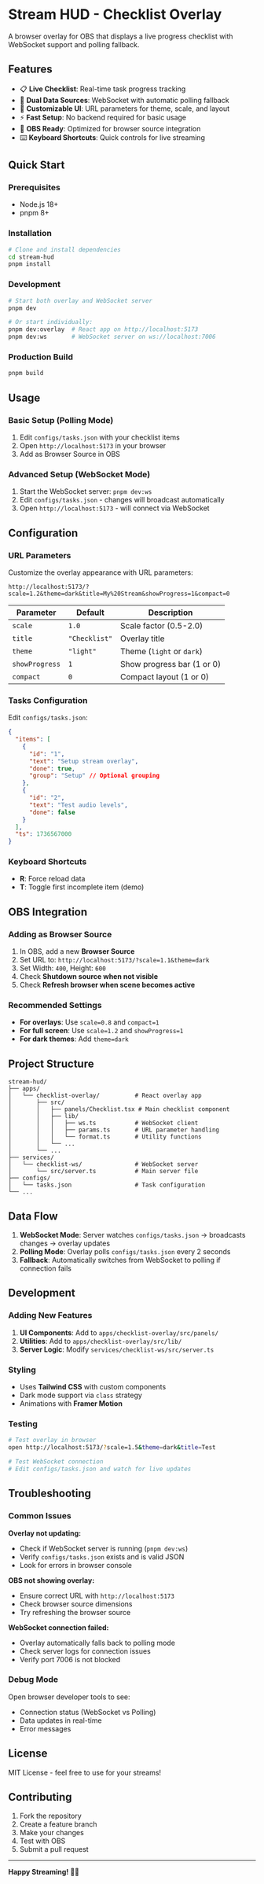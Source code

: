 # Stream HUD - Checklist Overlay

A browser overlay for OBS that displays a live progress checklist with WebSocket support and polling fallback.

## Features

- 📋 **Live Checklist**: Real-time task progress tracking
- 🔄 **Dual Data Sources**: WebSocket with automatic polling fallback
- 🎨 **Customizable UI**: URL parameters for theme, scale, and layout
- ⚡ **Fast Setup**: No backend required for basic usage
- 🎥 **OBS Ready**: Optimized for browser source integration
- ⌨️ **Keyboard Shortcuts**: Quick controls for live streaming

## Quick Start

### Prerequisites

- Node.js 18+
- pnpm 8+

### Installation

```bash
# Clone and install dependencies
cd stream-hud
pnpm install
```

### Development

```bash
# Start both overlay and WebSocket server
pnpm dev

# Or start individually:
pnpm dev:overlay  # React app on http://localhost:5173
pnpm dev:ws       # WebSocket server on ws://localhost:7006
```

### Production Build

```bash
pnpm build
```

## Usage

### Basic Setup (Polling Mode)

1. Edit `configs/tasks.json` with your checklist items
2. Open `http://localhost:5173` in your browser
3. Add as Browser Source in OBS

### Advanced Setup (WebSocket Mode)

1. Start the WebSocket server: `pnpm dev:ws`
2. Edit `configs/tasks.json` - changes will broadcast automatically
3. Open `http://localhost:5173` - will connect via WebSocket

## Configuration

### URL Parameters

Customize the overlay appearance with URL parameters:

```
http://localhost:5173/?scale=1.2&theme=dark&title=My%20Stream&showProgress=1&compact=0
```

| Parameter | Default | Description |
|-----------|---------|-------------|
| `scale` | `1.0` | Scale factor (0.5-2.0) |
| `title` | `"Checklist"` | Overlay title |
| `theme` | `"light"` | Theme (`light` or `dark`) |
| `showProgress` | `1` | Show progress bar (1 or 0) |
| `compact` | `0` | Compact layout (1 or 0) |

### Tasks Configuration

Edit `configs/tasks.json`:

```json
{
  "items": [
    {
      "id": "1",
      "text": "Setup stream overlay",
      "done": true,
      "group": "Setup" // Optional grouping
    },
    {
      "id": "2",
      "text": "Test audio levels",
      "done": false
    }
  ],
  "ts": 1736567000
}
```

### Keyboard Shortcuts

- **R**: Force reload data
- **T**: Toggle first incomplete item (demo)

## OBS Integration

### Adding as Browser Source

1. In OBS, add a new **Browser Source**
2. Set URL to: `http://localhost:5173/?scale=1.1&theme=dark`
3. Set Width: `400`, Height: `600`
4. Check **Shutdown source when not visible**
5. Check **Refresh browser when scene becomes active**

### Recommended Settings

- **For overlays**: Use `scale=0.8` and `compact=1`
- **For full screen**: Use `scale=1.2` and `showProgress=1`
- **For dark themes**: Add `theme=dark`

## Project Structure

```
stream-hud/
├── apps/
│   └── checklist-overlay/          # React overlay app
│       ├── src/
│       │   ├── panels/Checklist.tsx # Main checklist component
│       │   ├── lib/
│       │   │   ├── ws.ts           # WebSocket client
│       │   │   ├── params.ts       # URL parameter handling
│       │   │   └── format.ts       # Utility functions
│       │   └── ...
│       └── ...
├── services/
│   └── checklist-ws/               # WebSocket server
│       └── src/server.ts           # Main server file
├── configs/
│   └── tasks.json                  # Task configuration
└── ...
```

## Data Flow

1. **WebSocket Mode**: Server watches `configs/tasks.json` → broadcasts changes → overlay updates
2. **Polling Mode**: Overlay polls `configs/tasks.json` every 2 seconds
3. **Fallback**: Automatically switches from WebSocket to polling if connection fails

## Development

### Adding New Features

1. **UI Components**: Add to `apps/checklist-overlay/src/panels/`
2. **Utilities**: Add to `apps/checklist-overlay/src/lib/`
3. **Server Logic**: Modify `services/checklist-ws/src/server.ts`

### Styling

- Uses **Tailwind CSS** with custom components
- Dark mode support via `class` strategy
- Animations with **Framer Motion**

### Testing

```bash
# Test overlay in browser
open http://localhost:5173/?scale=1.5&theme=dark&title=Test

# Test WebSocket connection
# Edit configs/tasks.json and watch for live updates
```

## Troubleshooting

### Common Issues

**Overlay not updating:**
- Check if WebSocket server is running (`pnpm dev:ws`)
- Verify `configs/tasks.json` exists and is valid JSON
- Look for errors in browser console

**OBS not showing overlay:**
- Ensure correct URL with `http://localhost:5173`
- Check browser source dimensions
- Try refreshing the browser source

**WebSocket connection failed:**
- Overlay automatically falls back to polling mode
- Check server logs for connection issues
- Verify port 7006 is not blocked

### Debug Mode

Open browser developer tools to see:
- Connection status (WebSocket vs Polling)
- Data updates in real-time
- Error messages

## License

MIT License - feel free to use for your streams!

## Contributing

1. Fork the repository
2. Create a feature branch
3. Make your changes
4. Test with OBS
5. Submit a pull request

---

**Happy Streaming! 🎥✨**